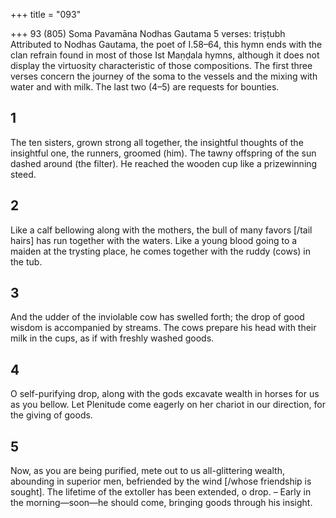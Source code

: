+++
title = "093"

+++
93 (805) Soma Pavamāna
Nodhas Gautama
5 verses: triṣṭubh
Attributed to Nodhas Gautama, the poet of I.58–64, this hymn ends with the clan  refrain found in most of those Ist Maṇḍala hymns, although it does not display the  virtuosity characteristic of those compositions. The first three verses concern the  journey of the soma to the vessels and the mixing with water and with milk. The  last two (4–5) are requests for bounties.

## 1
The ten sisters, grown strong all together, the insightful thoughts of the  insightful one, the runners, groomed (him).
The tawny offspring of the sun dashed around (the filter). He reached  the wooden cup like a prizewinning steed.
## 2
Like a calf bellowing along with the mothers, the bull of many favors  [/tail hairs] has run together with the waters.
Like a young blood going to a maiden at the trysting place, he comes  together with the ruddy (cows) in the tub.
## 3
And the udder of the inviolable cow has swelled forth; the drop of good  wisdom is accompanied by streams.
The cows prepare his head with their milk in the cups, as if with freshly  washed goods.
## 4
O self-purifying drop, along with the gods excavate wealth in horses for  us as you bellow.
Let Plenitude come eagerly on her chariot in our direction, for the giving  of goods.
## 5
Now, as you are being purified, mete out to us all-glittering wealth,  abounding in superior men, befriended by the wind [/whose
friendship is sought].
The lifetime of the extoller has been extended, o drop. – Early in the  morning—soon—he should come, bringing goods through his
insight.